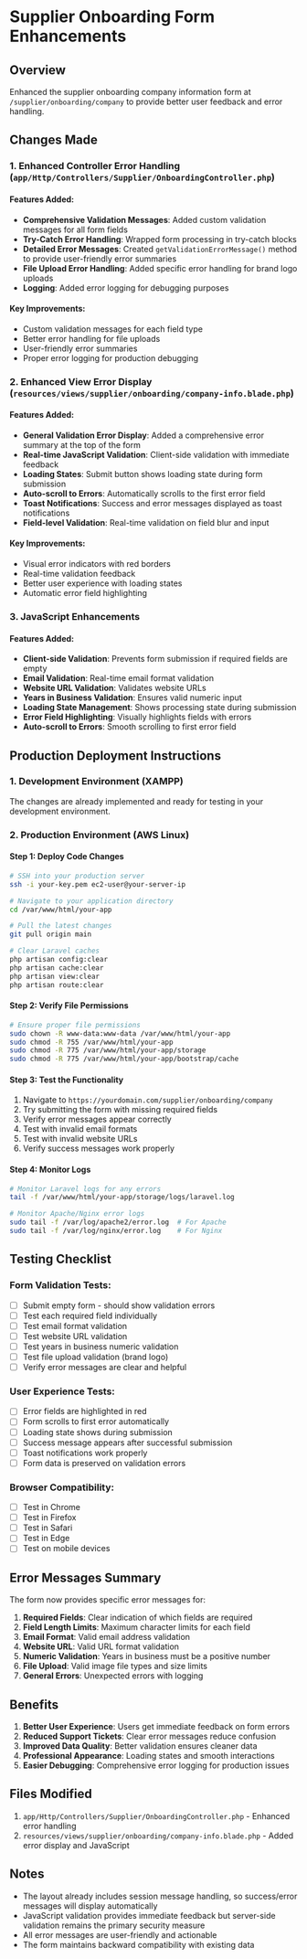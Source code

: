 # Supplier Onboarding Form Enhancements

## Overview
Enhanced the supplier onboarding company information form at `/supplier/onboarding/company` to provide better user feedback and error handling.

## Changes Made

### 1. Enhanced Controller Error Handling (`app/Http/Controllers/Supplier/OnboardingController.php`)

#### Features Added:
- **Comprehensive Validation Messages**: Added custom validation messages for all form fields
- **Try-Catch Error Handling**: Wrapped form processing in try-catch blocks
- **Detailed Error Messages**: Created `getValidationErrorMessage()` method to provide user-friendly error summaries
- **File Upload Error Handling**: Added specific error handling for brand logo uploads
- **Logging**: Added error logging for debugging purposes

#### Key Improvements:
- Custom validation messages for each field type
- Better error handling for file uploads
- User-friendly error summaries
- Proper error logging for production debugging

### 2. Enhanced View Error Display (`resources/views/supplier/onboarding/company-info.blade.php`)

#### Features Added:
- **General Validation Error Display**: Added a comprehensive error summary at the top of the form
- **Real-time JavaScript Validation**: Client-side validation with immediate feedback
- **Loading States**: Submit button shows loading state during form submission
- **Auto-scroll to Errors**: Automatically scrolls to the first error field
- **Toast Notifications**: Success and error messages displayed as toast notifications
- **Field-level Validation**: Real-time validation on field blur and input

#### Key Improvements:
- Visual error indicators with red borders
- Real-time validation feedback
- Better user experience with loading states
- Automatic error field highlighting

### 3. JavaScript Enhancements

#### Features Added:
- **Client-side Validation**: Prevents form submission if required fields are empty
- **Email Validation**: Real-time email format validation
- **Website URL Validation**: Validates website URLs
- **Years in Business Validation**: Ensures valid numeric input
- **Loading State Management**: Shows processing state during submission
- **Error Field Highlighting**: Visually highlights fields with errors
- **Auto-scroll to Errors**: Smooth scrolling to first error field

## Production Deployment Instructions

### 1. Development Environment (XAMPP)
The changes are already implemented and ready for testing in your development environment.

### 2. Production Environment (AWS Linux)

#### Step 1: Deploy Code Changes
```bash
# SSH into your production server
ssh -i your-key.pem ec2-user@your-server-ip

# Navigate to your application directory
cd /var/www/html/your-app

# Pull the latest changes
git pull origin main

# Clear Laravel caches
php artisan config:clear
php artisan cache:clear
php artisan view:clear
php artisan route:clear
```

#### Step 2: Verify File Permissions
```bash
# Ensure proper file permissions
sudo chown -R www-data:www-data /var/www/html/your-app
sudo chmod -R 755 /var/www/html/your-app
sudo chmod -R 775 /var/www/html/your-app/storage
sudo chmod -R 775 /var/www/html/your-app/bootstrap/cache
```

#### Step 3: Test the Functionality
1. Navigate to `https://yourdomain.com/supplier/onboarding/company`
2. Try submitting the form with missing required fields
3. Verify error messages appear correctly
4. Test with invalid email formats
5. Test with invalid website URLs
6. Verify success messages work properly

#### Step 4: Monitor Logs
```bash
# Monitor Laravel logs for any errors
tail -f /var/www/html/your-app/storage/logs/laravel.log

# Monitor Apache/Nginx error logs
sudo tail -f /var/log/apache2/error.log  # For Apache
sudo tail -f /var/log/nginx/error.log    # For Nginx
```

## Testing Checklist

### Form Validation Tests:
- [ ] Submit empty form - should show validation errors
- [ ] Test each required field individually
- [ ] Test email format validation
- [ ] Test website URL validation
- [ ] Test years in business numeric validation
- [ ] Test file upload validation (brand logo)
- [ ] Verify error messages are clear and helpful

### User Experience Tests:
- [ ] Error fields are highlighted in red
- [ ] Form scrolls to first error automatically
- [ ] Loading state shows during submission
- [ ] Success message appears after successful submission
- [ ] Toast notifications work properly
- [ ] Form data is preserved on validation errors

### Browser Compatibility:
- [ ] Test in Chrome
- [ ] Test in Firefox
- [ ] Test in Safari
- [ ] Test in Edge
- [ ] Test on mobile devices

## Error Messages Summary

The form now provides specific error messages for:

1. **Required Fields**: Clear indication of which fields are required
2. **Field Length Limits**: Maximum character limits for each field
3. **Email Format**: Valid email address validation
4. **Website URL**: Valid URL format validation
5. **Numeric Validation**: Years in business must be a positive number
6. **File Upload**: Valid image file types and size limits
7. **General Errors**: Unexpected errors with logging

## Benefits

1. **Better User Experience**: Users get immediate feedback on form errors
2. **Reduced Support Tickets**: Clear error messages reduce confusion
3. **Improved Data Quality**: Better validation ensures cleaner data
4. **Professional Appearance**: Loading states and smooth interactions
5. **Easier Debugging**: Comprehensive error logging for production issues

## Files Modified

1. `app/Http/Controllers/Supplier/OnboardingController.php` - Enhanced error handling
2. `resources/views/supplier/onboarding/company-info.blade.php` - Added error display and JavaScript

## Notes

- The layout already includes session message handling, so success/error messages will display automatically
- JavaScript validation provides immediate feedback but server-side validation remains the primary security measure
- All error messages are user-friendly and actionable
- The form maintains backward compatibility with existing data 